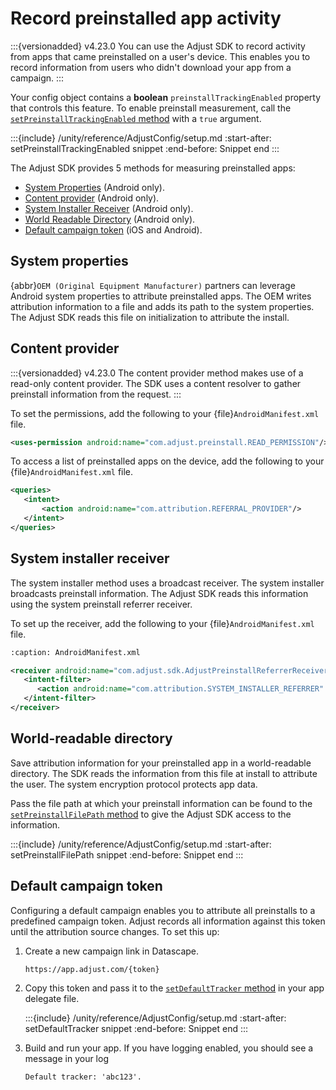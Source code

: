 # Record preinstalled app activity

:::{versionadded} v4.23.0
You can use the Adjust SDK to record activity from apps that came preinstalled on a user's device. This enables you to record information from users who didn't download your app from a campaign.
:::

Your config object contains a **boolean** `preinstallTrackingEnabled` property that controls this feature. To enable preinstall measurement, call the [`setPreinstallTrackingEnabled` method](#unity-setpreinstalltrackingenabled-invocation) with a `true` argument.

:::{include} /unity/reference/AdjustConfig/setup.md
:start-after: setPreinstallTrackingEnabled snippet
:end-before: Snippet end
:::

The Adjust SDK provides 5 methods for measuring preinstalled apps:

* [System Properties](#system-properties) (Android only).
* [Content provider](#content-provider) (Android only).
* [System Installer Receiver](#system-installer-receiver) (Android only).
* [World Readable Directory](#world-readable-directory) (Android only).
* [Default campaign token](#default-campaign-token) (iOS and Android).

## System properties

{abbr}`OEM (Original Equipment Manufacturer)` partners can leverage Android system properties to attribute preinstalled apps. The OEM writes attribution information to a file and adds its path to the system properties. The Adjust SDK reads this file on initialization to attribute the install.

## Content provider

:::{versionadded} v4.23.0
The content provider method makes use of a read-only content provider. The SDK uses a content resolver to gather preinstall information from the request.
:::

To set the permissions, add the following to your {file}`AndroidManifest.xml` file.

```xml
<uses-permission android:name="com.adjust.preinstall.READ_PERMISSION"/>
```

To access a list of preinstalled apps on the device, add the following to your {file}`AndroidManifest.xml` file.

```xml
<queries>
   <intent>
       <action android:name="com.attribution.REFERRAL_PROVIDER"/>
   </intent>
</queries>
```

## System installer receiver

The system installer method uses a broadcast receiver. The system installer broadcasts preinstall information. The Adjust SDK reads this information using the system preinstall referrer receiver.

To set up the receiver, add the following to your {file}`AndroidManifest.xml` file.

```xml
:caption: AndroidManifest.xml

<receiver android:name="com.adjust.sdk.AdjustPreinstallReferrerReceiver"> 
   <intent-filter> 
      <action android:name="com.attribution.SYSTEM_INSTALLER_REFERRER" /> 
   </intent-filter> 
</receiver>
```

## World-readable directory

Save attribution information for your preinstalled app in a world-readable directory. The SDK reads the information from this file at install to attribute the user. The system encryption protocol protects app data.

Pass the file path at which your preinstall information can be found to the [`setPreinstallFilePath` method](#unity-setpreinstallfilepath-invocation) to give the Adjust SDK access to the information.

:::{include} /unity/reference/AdjustConfig/setup.md
:start-after: setPreinstallFilePath snippet
:end-before: Snippet end
:::

## Default campaign token

Configuring a default campaign enables you to attribute all preinstalls to a predefined campaign token. Adjust records all information against this token until the attribution source changes. To set this up:

1. Create a new campaign link in Datascape.
   
   ```
   https://app.adjust.com/{token}
   ```

2. Copy this token and pass it to the [`setDefaultTracker` method](#unity-setdefaulttracker-invocation) in your app delegate file.

   :::{include} /unity/reference/AdjustConfig/setup.md
   :start-after: setDefaultTracker snippet
   :end-before: Snippet end
   :::

3. Build and run your app. If you have logging enabled, you should see a message in your log

   ```
   Default tracker: 'abc123'.
   ```
